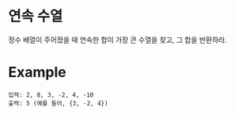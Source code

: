 # 연속 수열

정수 배열이 주어졌을 때 연속한 합이 가장 큰 수열을 찾고, 그 합을 반환하라.

# Example
```
입력: 2, 8, 3, -2, 4, -10
출력: 5 (예를 들어, {3, -2, 4})
```